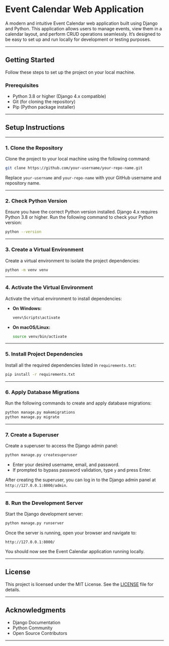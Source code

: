 
# Event Calendar Web Application

A modern and intuitive Event Calendar web application built using Django and Python. This application allows users to manage events, view them in a calendar layout, and perform CRUD operations seamlessly. It’s designed to be easy to set up and run locally for development or testing purposes.

---

## Getting Started

Follow these steps to set up the project on your local machine.

### Prerequisites

- Python 3.8 or higher (Django 4.x compatible)
- Git (for cloning the repository)
- Pip (Python package installer)

---

## Setup Instructions
---
### 1. Clone the Repository

Clone the project to your local machine using the following command:

```bash
git clone https://github.com/your-username/your-repo-name.git
```

Replace `your-username` and `your-repo-name` with your GitHub username and repository name.

---

### 2. Check Python Version

Ensure you have the correct Python version installed. Django 4.x requires Python 3.8 or higher. Run the following command to check your Python version:

```bash
python --version
```

---

### 3. Create a Virtual Environment

Create a virtual environment to isolate the project dependencies:

```bash
python -m venv venv
```

---

### 4. Activate the Virtual Environment

Activate the virtual environment to install dependencies:

- **On Windows:**
  ```bash
  venv\Scripts\activate
  ```

- **On macOS/Linux:**
  ```bash
  source venv/bin/activate
  ```

---

### 5. Install Project Dependencies

Install all the required dependencies listed in `requirements.txt`:

```bash
pip install -r requirements.txt
```

---

### 6. Apply Database Migrations

Run the following commands to create and apply database migrations:

```bash
python manage.py makemigrations
python manage.py migrate
```

---

### 7. Create a Superuser

Create a superuser to access the Django admin panel:

```bash
python manage.py createsuperuser
```

- Enter your desired username, email, and password.
- If prompted to bypass password validation, type `y` and press Enter.

After creating the superuser, you can log in to the Django admin panel at `http://127.0.0.1:8000/admin`.

---

### 8. Run the Development Server

Start the Django development server:

```bash
python manage.py runserver
```

Once the server is running, open your browser and navigate to:

```
http://127.0.0.1:8000/
```

You should now see the Event Calendar application running locally.

---

## License

This project is licensed under the MIT License. See the [LICENSE](LICENSE) file for details.

---

## Acknowledgments

- Django Documentation
- Python Community
- Open Source Contributors

---

